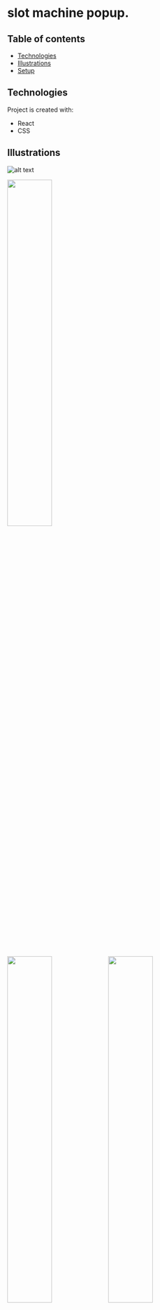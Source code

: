 # slot machine popup.

## Table of contents
* [Technologies](#technologies)
* [Illustrations](#illustrations)
* [Setup](#setup)

## Technologies
Project is created with:
- React
- CSS

## Illustrations

![alt text](https://github.com/georginapuig/slot-machine-poopup/blob/master/src/images/1.png)

<p float="left">
  <img src="https://github.com/georginapuig/slot-machine-poopup/blob/master/src/images/2.png" width="45%" />
</p>

<p float="left">
  <img src="https://github.com/georginapuig/slot-machine-poopup/blob/master/src/images/3.png" width="45%" />
  <img src="https://github.com/georginapuig/slot-machine-poopup/blob/master/src/images/4.png" width="45%" />
</p>

<p float="left">
  <img src="https://github.com/georginapuig/slot-machine-poopup/blob/master/src/images/5.png" width="45%" />
  <img src="https://github.com/georginapuig/slot-machine-poopup/blob/master/src/images/6.png" width="45%" />
</p>

## Setup

```bash
npm install
```

To start

```bash
npm start
```
